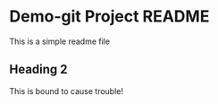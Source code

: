 # Demo-git Project README

This is a simple readme file

## Heading 2

This is bound to cause trouble!